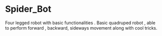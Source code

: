 # Spider_Bot
Four legged robot with basic functionalities .
Basic quadruped robot , able to perform forward , backward, sideways movement along with cool tricks.
